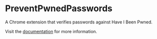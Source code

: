 # PreventPwnedPasswords
A Chrome extension that verifies passwords against Have I Been Pwned.

Visit the [documentation](https://chrisp1118.github.io/PreventPwnedPasswords/) for more information.
